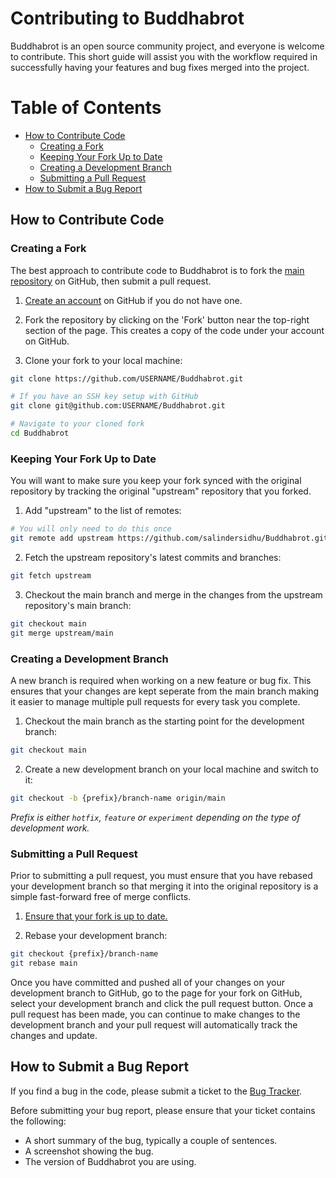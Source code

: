 # Contributing to Buddhabrot

Buddhabrot is an open source community project, and everyone is welcome to contribute. This short guide will assist you with the workflow required in successfully having your features and bug fixes merged into the project.

# Table of Contents

- [How to Contribute Code](#how-to-contribute-code)
  - [Creating a Fork](#creating-a-fork)
  - [Keeping Your Fork Up to Date](#keeping-your-fork-up-to-date)
  - [Creating a Development Branch](#creating-a-development-branch)
  - [Submitting a Pull Request](#submitting-a-pull-request)
- [How to Submit a Bug Report](#how-to-submit-a-bug-report)

## How to Contribute Code

### Creating a Fork

The best approach to contribute code to Buddhabrot is to fork the [main repository](https://github.com/salindersidhu/Buddhabrot) on GitHub, then submit a pull request.

1. [Create an account](https://github.com/join) on GitHub if you do not have one.

2. Fork the repository by clicking on the 'Fork' button near the top-right section of the page. This creates a copy of the code under your account on GitHub.

3. Clone your fork to your local machine:

```bash
git clone https://github.com/USERNAME/Buddhabrot.git

# If you have an SSH key setup with GitHub
git clone git@github.com:USERNAME/Buddhabrot.git

# Navigate to your cloned fork
cd Buddhabrot
```

### Keeping Your Fork Up to Date

You will want to make sure you keep your fork synced with the original repository by tracking the original "upstream" repository that you forked.

1. Add "upstream" to the list of remotes:

```bash
# You will only need to do this once
git remote add upstream https://github.com/salindersidhu/Buddhabrot.git
```

2. Fetch the upstream repository's latest commits and branches:

```bash
git fetch upstream
```

3. Checkout the main branch and merge in the changes from the upstream repository's main branch:

```bash
git checkout main
git merge upstream/main
```

### Creating a Development Branch

A new branch is required when working on a new feature or bug fix. This ensures that your changes are kept seperate from the main branch making it easier to manage multiple pull requests for every task you complete.

1. Checkout the main branch as the starting point for the development branch:

```bash
git checkout main
```

2. Create a new development branch on your local machine and switch to it:

```bash
git checkout -b {prefix}/branch-name origin/main
```

_Prefix is either `hotfix`, `feature` or `experiment` depending on the type of development work._

### Submitting a Pull Request

Prior to submitting a pull request, you must ensure that you have rebased your
development branch so that merging it into the original repository is a simple
fast-forward free of merge conflicts.

1. [Ensure that your fork is up to date.](#keeping-your-fork-up-to-date)

2. Rebase your development branch:

```bash
git checkout {prefix}/branch-name
git rebase main
```

Once you have committed and pushed all of your changes on your development branch to GitHub, go to the page for your fork on GitHub, select your development branch and click the pull request button. Once a pull request has been made, you can continue to make changes to the development branch and your pull request will automatically track the changes and update.

## How to Submit a Bug Report

If you find a bug in the code, please submit a ticket to the [Bug Tracker](https://github.com/salindersidhu/Buddhabrot/issues).

Before submitting your bug report, please ensure that your ticket contains the following:

- A short summary of the bug, typically a couple of sentences.
- A screenshot showing the bug.
- The version of Buddhabrot you are using.

